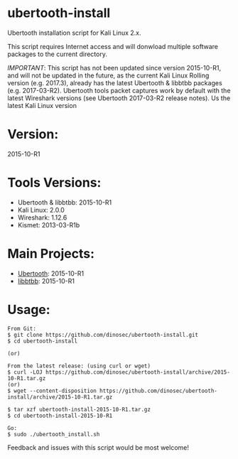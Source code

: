 # ubertooth-install
Ubertooth installation script for Kali Linux 2.x.

This script requires Internet access and will donwload multiple software packages to the current directory.

*IMPORTANT*: This script has not been updated since version 2015-10-R1, and will not be updated in the future, as the current Kali Linux Rolling version (e.g. 2017.3), already has the latest Ubertooth & libbtbb packages (e.g. 2017-03-R2). Ubertooth tools packet captures work by default with the latest Wireshark versions (see Ubertooth 2017-03-R2 release notes). Us the latest Kali Linux version

# Version:
2015-10-R1

# Tools Versions:
- Ubertooth & libbtbb: 2015-10-R1
- Kali Linux: 2.0.0
- Wireshark: 1.12.6
- Kismet: 2013-03-R1b

# Main Projects:
- [Ubertooth](https://github.com/greatscottgadgets/ubertooth/): 2015-10-R1
- [libbtbb](https://github.com/greatscottgadgets/libbtbb/): 2015-10-R1

# Usage:
```
From Git:
$ git clone https://github.com/dinosec/ubertooth-install.git
$ cd ubertooth-install

(or)

From the latest release: (using curl or wget)
$ curl -LOJ https://github.com/dinosec/ubertooth-install/archive/2015-10-R1.tar.gz
(or)
$ wget --content-disposition https://github.com/dinosec/ubertooth-install/archive/2015-10-R1.tar.gz

$ tar xzf ubertooth-install-2015-10-R1.tar.gz
$ cd ubertooth-install-2015-10-R1

Go:
$ sudo ./ubertooth_install.sh
```

Feedback and issues with this script would be most welcome!

